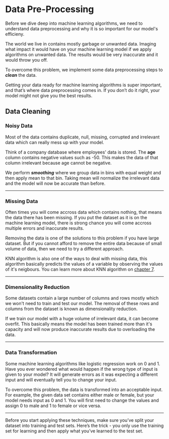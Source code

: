 # Data Pre-Processing

Before we dive deep into machine learning algorithms, we need to understand data preprocessing and why it is so important for our model's efficieny.

The world we live in contains mostly garbage or unwanted data. Imaging what impact it would have on your machine learning model if we apply algorithms on unwanted data. The results would be very inaccurate and it would throw you off. 

To overcome this problem, we implement some data preprocessing steps to <b><i>clean</i></b> the data.

Getting your data ready for machine learning algorithms is super important, and that’s where data preprocessing comes in. If you don’t do it right, your model might not give you the best results. 

## Data Cleaning

### Noisy Data

Most of the data contains duplicate, null, missing, corrupted and irrelevant data which can really mess up with your model. 

Think of a company database where employees' data is stored. The <b>age</b> column contains negative values such as -50. This makes the data of that column irrelevant because age cannot be negative.

We perform <i><b>smoothing</b></i> where we group data in bins with equal weight and then apply mean to that bin. Taking mean will normalize the irrelevant data and the model will now be accurate than before.

---

### Missing Data

Often times you will come accross data which contains nothing, that means the data there has been missing. If you put the dataset as it is on the machine learning model, there is strong chance you will come accross multiple errors and inaccurate results.

Removing the data is one of the solutions to this problem if you have large dataset. But if you cannot afford to remove the entire data because of small volume of data, then we need to try a different approach. 

KNN algorithm is also one of the ways to deal with missing data, this algorithm basically predicts the values of a variable by observing the values of it's neigbours. You can learn more about KNN algorithm on [chapter 7](/Data%20Science/Chapters/Machine%20Learning.md).

---

### Dimensionality Reduction

Some datasets contain a large number of columns and rows mostly which we won't need to train and test our model. The removal of these rows and columns from the dataset is known as dimensionality reduction.

If we train our model with a huge volume of irrelevant data, it can become overfit. This basically means the model has been trained more than it's capacity and will now produce inaccurate results due to overloading the data.

---

### Data Transformation

Some machine learning algorithms like logistic regression work on 0 and 1. Have you ever wondered what would happen if the wrong type of input is given to your model? It will generate errors as it was expecting a different input and will eventually tell you to change your input.

To overcome this problem, the data is transformed into an acceptable input. For example, the given data set contains either male or female, but your model needs input as 0 and 1. You will first need to change the values and assign 0 to male and 1 to female or vice versa.

---

Before you start applying these techniques, make sure you’ve split your dataset into training and test sets. Here’s the trick - you only use the training set for learning and then apply what you’ve learned to the test set.
